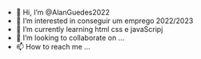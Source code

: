 - 👋 Hi, I’m @AlanGuedes2022
- 👀 I’m interested in  conseguir um emprego 2022/2023
- 🌱 I’m currently learning html css e javaScripj
- 💞️ I’m looking to collaborate on ...
- 📫 How to reach me ...

<!---
AlanGuedes2022/AlanGuedes2022 is a ✨ special ✨ repository because its `README.md` (this file) appears on your GitHub profile.
You can click the Preview link to take a look at your changes.
--->
